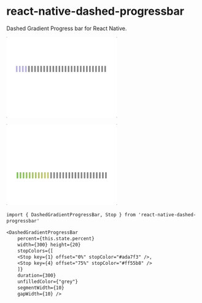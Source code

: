 # react-native-dashed-progressbar
Dashed Gradient Progress bar for React Native.

![](dashprgbr1.gif)

![](dashprgbr2.gif)

```
import { DashedGradientProgressBar, Stop } from 'react-native-dashed-progressbar'
```

```
<DashedGradientProgressBar 
    percent={this.state.percent} 
    width={300} height={20}
    stopColors={[
    <Stop key={1} offset="0%" stopColor="#ada7f3" />,
    <Stop key={4} offset="75%" stopColor="#ff55b8" />
    ]}
    duration={300}
    unfilledColor={"grey"}
    segmentWidth={10}
    gapWidth={10} />
```
